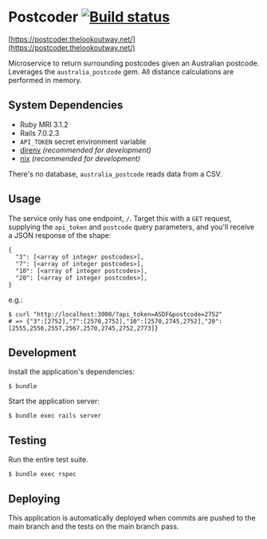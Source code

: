 # Postcoder [![Build status](https://badge.buildkite.com/e4df0912e62c296fba88d74ee6b8d04b4b641cd7c7a04fdb31.svg)](https://buildkite.com/fivegoodfriends/postcoder)

[https://postcoder.thelookoutway.net/](https://postcoder.thelookoutway.net/)

Microservice to return surrounding postcodes given an Australian postcode. Leverages the `australia_postcode` gem. All distance calculations are performed in memory.

## System Dependencies

- Ruby MRI 3.1.2
- Rails 7.0.2.3
- `API_TOKEN` secret environment variable
- [direnv](https://direnv.net/) _(recommended for development)_
- [nix](https://nixos.org/) _(recommended for development)_

There's no database, `australia_postcode` reads data from a CSV.

## Usage

The service only has one endpoint, `/`. Target this with a `GET` request, supplying the `api_token` and `postcode` query parameters, and you'll receive a JSON response of the shape:
```
{
  "3": [<array of integer postcodes>],
  "7": [<array of integer postcodes>],
  "10": [<array of integer postcodes>],
  "20": [<array of integer postcodes>],
}
```

e.g.:
```
$ curl "http://localhost:3000/?api_token=ASDF&postcode=2752"
# => {"3":[2752],"7":[2570,2752],"10":[2570,2745,2752],"20":[2555,2556,2557,2567,2570,2745,2752,2773]}
```

## Development

Install the application's dependencies:

```
$ bundle
```

Start the application server:

```
$ bundle exec rails server
```

## Testing

Run the entire test suite.

```
$ bundle exec rspec
```

## Deploying

This application is automatically deployed when commits are pushed to the main branch and the tests on the main branch pass.
